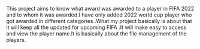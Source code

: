 This project aims to know what award was awarded to a player in FIFA 2022 and to whom it was awarded.I have only added 2022 world cup player who got awarded in different categories .What my project basically is about that it will keep  all the  updated for upcoming FIFA .It will make easy to access and view  the player name.It is basically about the file management of the players.
 

